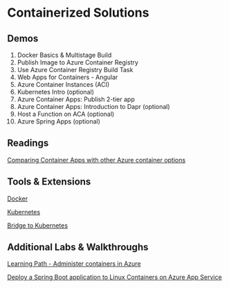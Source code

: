 # Containerized Solutions

## Demos

1. Docker Basics & Multistage Build
2. Publish Image to Azure Container Registry
3. Use Azure Container Registry Build Task
4. Web Apps for Containers - Angular
5. Azure Container Instances (ACI)
6. Kubernetes Intro (optional)
7. Azure Container Apps: Publish 2-tier app
8. Azure Container Apps: Introduction to Dapr (optional)
9. Host a Function on ACA (optional)
10. Azure Spring Apps (optional)

## Readings

[Comparing Container Apps with other Azure container options](https://learn.microsoft.com/en-us/azure/container-apps/compare-options)

## Tools & Extensions

[Docker](https://marketplace.visualstudio.com/items?itemName=ms-azuretools.vscode-docker)

[Kubernetes](https://marketplace.visualstudio.com/items?itemName=ms-kubernetes-tools.vscode-kubernetes-tools)

[Bridge to Kubernetes](https://marketplace.visualstudio.com/items?itemName=mindaro.mindaro)

## Additional Labs & Walkthroughs

[Learning Path - Administer containers in Azure](https://docs.microsoft.com/en-us/learn/paths/administer-containers-in-azure/)

[Deploy a Spring Boot application to Linux Containers on Azure App Service](https://docs.microsoft.com/en-us/azure/developer/java/spring-framework/deploy-spring-boot-java-app-on-linux)
